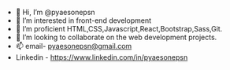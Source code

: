 - 👋 Hi, I’m @pyaesonepsn
- 👀 I’m interested in front-end development
- 🌱 I’m proficient HTML,CSS,Javascript,React,Bootstrap,Sass,Git.
- 💞️ I’m looking to collaborate on the web development projects.
- 📫 email- pyaesonepsn@gmail.com
- Linkedin - https://www.linkedin.com/in/pyaesonepsn

<!---
pyaesonepsn/pyaesonepsn is a ✨ special ✨ repository because its `README.md` (this file) appears on your GitHub profile.
You can click the Preview link to take a look at your changes.
--->
